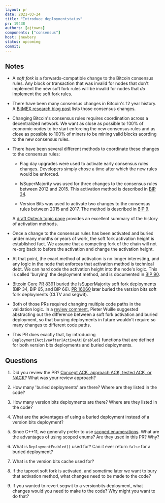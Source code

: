 ```yaml
---
layout: pr
date: 2021-03-24
title: "Introduce deploymentstatus"
pr: 19438
authors: [ajtowns]
components: ["consensus"]
host: jnewbery
status: upcoming
commit:
---
```


## Notes

- A _soft fork_ is a forwards-compatible change to the Bitcoin consensus rules.
  Any block or transaction that was invalid for nodes that don't implement the
  new soft fork rules will be invalid for nodes that _do_ implement the soft
  fork rules.

- There have been many consensus changes in Bitcoin's 12 year history. A [BitMEX
  research blog post](https://blog.bitmex.com/bitcoins-consensus-forks/) lists
  those consensus changes.

- Changing Bitcoin's consensus rules requires coordination across a decentralized
  network. We want as close as possible to 100% of economic nodes to be
  start enforcing the new consensus rules and as close as possible to 100% of
  miners to be mining valid blocks acording to the new consensus rules.

- There have been several different methods to coordinate these changes to the
  consensus rules:

  - Flag day upgrades were used to activate early consensus rules changes.
    Developers simply chose a time after which the new rules would be enforced.

  - IsSuperMajority was used for three changes to the consensus rules between
    2012 and 2015. This activation method is described in [BIP
    34](https://github.com/bitcoin/bips/blob/master/bip-0034.mediawiki#specification).

  - Version Bits was used to activate two changes to the consensus rules between
    2015 and 2017. The method is described in [BIP
    9](https://github.com/bitcoin/bips/blob/master/bip-0009.mediawiki).

  A [draft Optech topic
  page](https://deploy-preview-531--bitcoinops.netlify.app/en/topics/soft-fork-activation/)
  provides an excellent summary of the history of activation methods.
<!-- Change to stable URL once
https://github.com/bitcoinops/bitcoinops.github.io/pull/531 is merged. -->

- Once a change to the consensus rules has been activated and buried under many
  months or years of work, the soft fork activation height is established fact.
  We assume that a competing fork of the chain will not re-org back to before the
  activation and change the activation height.

- At that point, the exact method of activation is no longer interesting, and
  any logic in the node that enforces that activation method is technical debt.
  We can hard code the activation height into the node's logic. This is called
  'burying' the deployment method, and is documented in [BIP
  90](https://github.com/bitcoin/bips/blob/master/bip-0090.mediawiki).

- [Bitcoin Core PR 8391](https://github.com/bitcoin/bitcoin/pull/8391) buried
  the IsSuperMajority soft fork deployments (BIP 34, BIP 65, and BIP 66). [PR
  16060](https://github.com/bitcoin/bitcoin/pull/16060) later buried the version
  bits soft fork deployments (CLTV and segwit).

- Both of those PRs required changing multiple code paths in the validation
  logic. In a [review
  comment](https://github.com/bitcoin/bitcoin/pull/11398#issuecomment-335599326),
  Pieter Wuille suggested abstracting out the difference between a soft fork
  activation and buried deployment, so that burying deployments in future wouldn't
  require so many changes to different code paths.

- This PR does exactly that, by introducing
  `Deployment{ActiveAfter|ActiveAt|Enabled}` functions that are defined for both
  version bits deployments and buried deployments.

## Questions

1.  Did you review the PR? [Concept ACK, approach ACK, tested ACK, or NACK](https://github.com/bitcoin/bitcoin/blob/master/CONTRIBUTING.md#peer-review)?
    What was your review approach?

2. How many 'buried deployments' are there? Where are they listed in the code?

3. How many version bits deployments are there? Where are they listed in the code?

4. What are the advantages of using a buried deployment instead of a
   version bits deployment?

5. Since C++11, we generally prefer to use [scoped
   enumerations](https://en.cppreference.com/w/cpp/language/enum#Scoped_enumerations).
   What are the advantages of using scoped enums? Are they used in this PR? Why?

6. What is `DeploymentEnabled()` used for? Can it ever return `false` for a
   buried deployment?

7. What is the version bits cache used for?

8. If the taproot soft fork is activated, and sometime later we want to bury
   that activation method, what changes need to be made to the code?

9. If you wanted to revert segwit to a versionbits deployment, what
   changes would you need to make to the code? Why might you want to
   do that?

<!-- TODO: After meeting, uncomment and add meeting log between the irc tags
## Meeting Log

{% irc %}
{% endirc %}
-->
